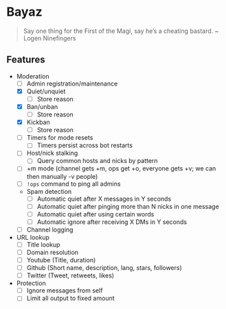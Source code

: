 # Bayaz

> Say one thing for the First of the Magi, say he’s a cheating bastard.
~ Logen Ninefingers

## Features
- Moderation
  - [ ] Admin registration/maintenance
  - [X] Quiet/unquiet
    - [ ] Store reason
  - [X] Ban/unban
    - [ ] Store reason
  - [X] Kickban
    - [ ] Store reason
  - [ ] Timers for mode resets
    - [ ] Timers persist across bot restarts
  - [ ] Host/nick stalking
    - [ ] Query common hosts and nicks by pattern
  - [ ] +m mode (channel gets +m, ops get +o, everyone gets +v; we can then manually -v people)
  - [ ] `!ops` command to ping all admins
  - Spam detection
    - [ ] Automatic quiet after X messages in Y seconds
    - [ ] Automatic quiet after pinging more than N nicks in one message
    - [ ] Automatic quiet after using certain words
    - [ ] Automatic ignore after receiving X DMs in Y seconds
  - [ ] Channel logging
- URL lookup
  - [ ] Title lookup
  - [ ] Domain resolution
  - [ ] Youtube (Title, duration)
  - [ ] Github (Short name, description, lang, stars, followers)
  - [ ] Twitter (Tweet, retweets, likes)
- Protection
  - [ ] Ignore messages from self
  - [ ] Limit all output to fixed amount
